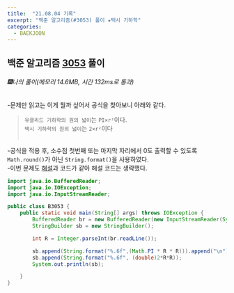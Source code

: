 ```yaml
---
title:  "21.08.04 기록"
excerpt: "백준 알고리즘(#3053) 풀이 ★택시 기하학"
categories:
  - BAEKJOON
---
```



## 백준 알고리즘 [3053](https://www.acmicpc.net/problem/3053) 풀이

###### 🎆나의 풀이(메모리 14.6MB, 시간 132ms로 통과) <br/>
-문제만 읽고는 이게 뭘까 싶어서 공식을 찾아보니 아래와 같다.
> `유클리드 기하학의 원의 넓이`는 `PI×r²`이다.<br>
> `택시 기하학의 원의 넓이`는 `2×r²`이다<br><br>

-공식을 적용 후, 소수점 첫번째 또는 마지막 자리에서 0도 출력할 수 있도록 `Math.round()`가 아닌 `String.format()`을 사용하였다.<br>
-이번 문제도  [해설](https://st-lab.tistory.com/89)과 코드가 같아 해설 코드는 생략했다.

  ```java
  import java.io.BufferedReader;
  import java.io.IOException;
  import java.io.InputStreamReader;

  public class B3053 {
      public static void main(String[] args) throws IOException {
          BufferedReader br = new BufferedReader(new InputStreamReader(System.in));
          StringBuilder sb = new StringBuilder();

          int R = Integer.parseInt(br.readLine());

          sb.append(String.format("%.6f",(Math.PI * R * R))).append("\n");
          sb.append(String.format("%.6f", (double)2*R*R));
          System.out.println(sb);

      }
  }
  ```
